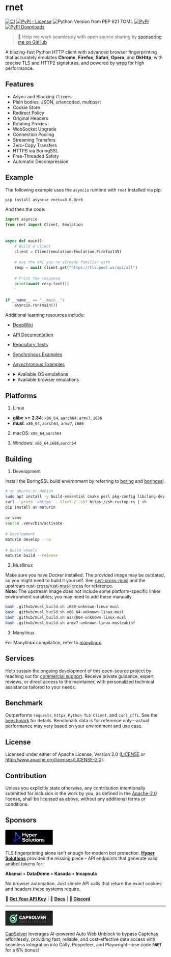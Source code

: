 # rnet

[![CI](https://github.com/0x676e67/rnet/actions/workflows/ci.yml/badge.svg)](https://github.com/0x676e67/rnet/actions/workflows/ci.yml)
[![PyPI - License](https://img.shields.io/pypi/l/rnet)](https://github.com/0x676e67/rnet/blob/main/LICENSE)
![Python Version from PEP 621 TOML](https://img.shields.io/python/required-version-toml?tomlFilePath=https%3A%2F%2Fraw.githubusercontent.com%2F0x676e67%2Frnet%2Fmain%2Fpyproject.toml&logo=python)
[![PyPI](https://img.shields.io/pypi/v/rnet?logo=python)](https://pypi.org/project/rnet/)
[![PyPI Downloads](https://static.pepy.tech/badge/rnet)](https://pepy.tech/projects/rnet)

> 🚀 Help me work seamlessly with open source sharing by [sponsoring me on GitHub](https://github.com/0x676e67/0x676e67/blob/main/SPONSOR.md)

A blazing-fast Python HTTP client with advanced browser fingerprinting that accurately emulates **Chrome**, **Firefox**, **Safari**, **Opera**, and **OkHttp**, with precise TLS and HTTP2 signatures, and powered by [wreq](https://github.com/0x676e67/wreq) for high performance.

## Features

- Async and Blocking `Client`s
- Plain bodies, JSON, urlencoded, multipart
- Cookie Store
- Redirect Policy
- Original Headers
- Rotating Proxies
- WebSocket Upgrade
- Connection Pooling
- Streaming Transfers
- Zero-Copy Transfers
- HTTPS via BoringSSL
- Free-Threaded Safety
- Automatic Decompression

## Example

The following example uses the `asyncio` runtime with `rnet` installed via pip:

```bash
pip install asyncio rnet==3.0.0rc6
```

And then the code:

```python
import asyncio
from rnet import Client, Emulation


async def main():
    # Build a client
    client = Client(emulation=Emulation.Firefox139)

    # Use the API you're already familiar with
    resp = await client.get("https://tls.peet.ws/api/all")

    # Print the response
    print(await resp.text())


if __name__ == "__main__":
    asyncio.run(main())

```

Additional learning resources include:

- [DeepWiki](https://deepwiki.com/0x676e67/rnet)
- [API Documentation](https://github.com/0x676e67/rnet/blob/main/python/rnet)
- [Repository Tests](https://github.com/0x676e67/rnet/tree/main/tests)
- [Synchronous Examples](https://github.com/0x676e67/rnet/tree/main/python/examples/blocking)
- [Asynchronous Examples](https://github.com/0x676e67/rnet/tree/main/python/examples)
- <details>
  <summary>Available OS emulations</summary>

  | **OS**      | **Description**                |
  | ----------- | ------------------------------ |
  | **Windows** | Windows (any version)          |
  | **MacOS**   | macOS (any version)            |
  | **Linux**   | Linux (any distribution)       |
  | **Android** | Android (mobile)               |
  | **iOS**     | iOS (iPhone/iPad)              |

  </details>
- <details>
  <summary>Available browser emulations</summary>

  | **Browser** | **Versions**                                                                                                                                                                                                                                                                                                                                                                            |
  | ----------- | --------------------------------------------------------------------------------------------------------------------------------------------------------------------------------------------------------------------------------------------------------------------------------------------------------------------------------------------------------------------------------------- |
  | **Chrome**  | `Chrome100`, `Chrome101`, `Chrome104`, `Chrome105`, `Chrome106`, `Chrome107`, `Chrome108`, `Chrome109`, `Chrome110`, `Chrome114`, `Chrome116`, `Chrome117`, `Chrome118`, `Chrome119`, `Chrome120`, `Chrome123`, `Chrome124`, `Chrome126`, `Chrome127`, `Chrome128`, `Chrome129`, `Chrome130`, `Chrome131`, `Chrome132`, `Chrome133`, `Chrome134`, `Chrome135`, `Chrome136`, `Chrome137`, `Chrome138`, `Chrome139`, `Chrome140` |
  | **Safari**  | `SafariIos17_2`, `SafariIos17_4_1`, `SafariIos16_5`, `Safari15_3`, `Safari15_5`, `Safari15_6_1`, `Safari16`, `Safari16_5`, `Safari17_0`, `Safari17_2_1`, `Safari17_4_1`, `Safari17_5`, `Safari18`, `SafariIPad18`, `Safari18_2`, `SafariIos18_1_1`, `Safari18_3`, `Safari18_3_1`, `Safari18_5`,  `Safari26`                                                                                          |
  | **Firefox** | `Firefox109`, `Firefox117`, `Firefox128`, `Firefox133`, `Firefox135`, `FirefoxPrivate135`, `FirefoxAndroid135`, `Firefox136`, `FirefoxPrivate136`, `Firefox139`, `Firefox142`, `Firefox143`                                                                                                                                                                                                                         |
  | **OkHttp**  | `OkHttp3_9`, `OkHttp3_11`, `OkHttp3_13`, `OkHttp3_14`, `OkHttp4_9`, `OkHttp4_10`, `OkHttp4_12`, `OkHttp5`                                                                                                                                                                                                                                                                               |
  | **Edge**    | `Edge101`, `Edge122`, `Edge127`, `Edge131`, `Edge134`                                                                                                                                                                                                                                                                                                                                   |
  | **Opera**   | `Opera116`, `Opera117`, `Opera118`, `Opera119`                                                                                                                                                                                                                                                                                                                                          |

  </details>

## Platforms

1. Linux

- **glibc >= 2.34**: `x86_64`, `aarch64`, `armv7`, `i686`
- **musl**: `x86_64`, `aarch64`, `armv7`, `i686`

2. macOS: `x86_64`,`aarch64`

3. Windows: `x86_64`,`i686`,`aarch64`

## Building

1. Development

Install the BoringSSL build environment by referring to [boring](https://github.com/cloudflare/boring/blob/master/.github/workflows/ci.yml) and [boringssl](https://github.com/google/boringssl/blob/master/BUILDING.md#build-prerequisites).

```bash
# on ubuntu or debian
sudo apt install -y build-essential cmake perl pkg-config libclang-dev musl-tools git
curl --proto '=https' --tlsv1.2 -sSf https://sh.rustup.rs | sh
pip install uv maturin

uv venv
source .venv/bin/activate

# Development
maturin develop --uv

# Build wheels
maturin build --release
```

2. Musllinux

Make sure you have Docker installed. The provided image may be outdated, so you might need to build it yourself. See [rust-cross-musl](https://github.com/0x676e67/toolchain/blob/master/rust-musl-cross/Dockerfile) and the upstream [rust-cross/rust-musl-cross](https://github.com/rust-cross/rust-musl-cross) for reference.  
**Note:** The upstream image does not include some platform-specific linker environment variables; you may need to add these manually.

```bash
bash .github/musl_build.sh i686-unknown-linux-musl
bash .github/musl_build.sh x86_64-unknown-linux-musl
bash .github/musl_build.sh aarch64-unknown-linux-musl
bash .github/musl_build.sh armv7-unknown-linux-musleabihf
```

3. Manylinux

For Manylinux compilation, refer to [manylinux](https://github.com/PyO3/maturin?tab=readme-ov-file#manylinux-and-auditwheel).

## Services

Help sustain the ongoing development of this open-source project by reaching out for [commercial support](mailto:gngppz@gmail.com). Receive private guidance, expert reviews, or direct access to the maintainer, with personalized technical assistance tailored to your needs.

## Benchmark

Outperforms `requests`, `httpx`, `Python-TLS-Client`, and `curl_cffi`. See the [benchmark](https://github.com/0x676e67/rnet/tree/main/python/benchmark) for details. Benchmark data is for reference only—actual performance may vary based on your environment and use case.

## License

Licensed under either of Apache License, Version 2.0 ([LICENSE](./LICENSE) or http://www.apache.org/licenses/LICENSE-2.0).

## Contribution

Unless you explicitly state otherwise, any contribution intentionally submitted for inclusion in the work by you, as defined in the [Apache-2.0](./LICENSE) license, shall be licensed as above, without any additional terms or conditions.

## Sponsors

<a href="https://hypersolutions.co/?utm_source=github&utm_medium=readme&utm_campaign=rnet" target="_blank"><img src="https://raw.githubusercontent.com/0x676e67/rnet/main/.github/assets/hypersolutions.jpg" height="47" width="149"></a>

TLS fingerprinting alone isn't enough for modern bot protection. **[Hyper Solutions](https://hypersolutions.co?utm_source=github&utm_medium=readme&utm_campaign=rnet)** provides the missing piece - API endpoints that generate valid antibot tokens for:

**Akamai** • **DataDome** • **Kasada** • **Incapsula**

No browser automation. Just simple API calls that return the exact cookies and headers these systems require.

🚀 **[Get Your API Key](https://hypersolutions.co?utm_source=github&utm_medium=readme&utm_campaign=rnet)** | 📖 **[Docs](https://docs.justhyped.dev)** | 💬 **[Discord](https://discord.gg/akamai)**

---

<a href="https://dashboard.capsolver.com/passport/register?inviteCode=y7CtB_a-3X6d" target="_blank"><img src="https://raw.githubusercontent.com/0x676e67/rnet/main/.github/assets/capsolver.jpg" height="47" width="149"></a>

[CapSolver](https://www.capsolver.com/?utm_source=github&utm_medium=banner_repo&utm_campaign=rnet) leverages AI-powered Auto Web Unblock to bypass Captchas effortlessly, providing fast, reliable, and cost-effective data access with seamless integration into Colly, Puppeteer, and Playwright—use code **`RNET`** for a 6% bonus!
